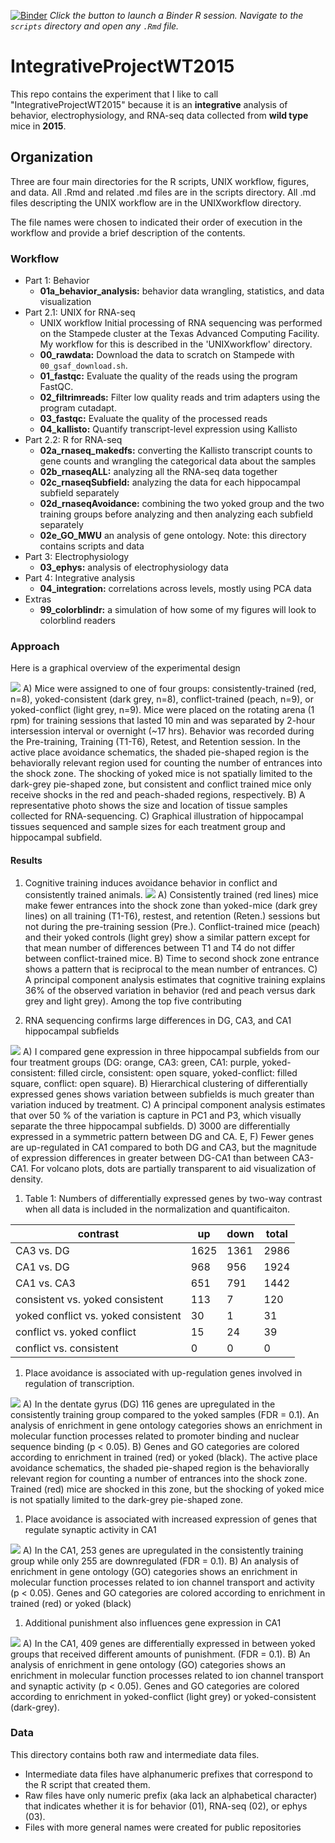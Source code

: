 [![Binder](http://mybinder.org/badge.svg)](http://beta.mybinder.org/v2/gh/raynamharris/DissociationTest/master?urlpath=rstudio)
*Click the button to launch a Binder R session. Navigate to the
`scripts` directory and open any `.Rmd` file.*

# IntegrativeProjectWT2015

This repo contains the experiment that I like to call "IntegrativeProjectWT2015" because it is an **integrative** analysis of behavior, electrophysiology, and RNA-seq data collected from **wild type** mice in **2015**. 

## Organization

Three are four main directories for the R scripts, UNIX workflow, figures, and data. All .Rmd and related .md files are in the scripts directory. All .md files descripting the UNIX workflow are in the UNIXworkflow directory. 

The file names were chosen to indicated their order of execution in the workflow and provide a brief description of the contents.


### Workflow
 
- Part 1: Behavior	
	- **01a_behavior_analysis:** behavior data wrangling, statistics, and data visualization
- Part 2.1: UNIX for RNA-seq
	-  UNIX workflow 
Initial processing of RNA sequencing was performed on the Stampede cluster at the Texas Advanced Computing Facility. My workflow for this is described in the 'UNIXworkflow' directory. 
	- **00_rawdata:** Download the data to scratch on Stampede with `00_gsaf_download.sh`. 
	- **01_fastqc:** Evaluate the quality of the reads using the program FastQC.
	- **02_filtrimreads:** Filter low quality reads and trim adapters using the program cutadapt.
	- **03_fastqc:** Evaluate the quality of the processed reads
	- **04_kallisto:** Quantify transcript-level expression using Kallisto
- Part 2.2: R for RNA-seq
	- **02a_rnaseq_makedfs:** converting the Kallisto transcript counts to gene counts and wrangling the categorical data about the samples
	- **02b_rnaseqALL:** analyzing all the RNA-seq data together
	- **02c_rnaseqSubfield:** analyzing the data for each hippocampal subfield separately
	- **02d_rnaseqAvoidance:** combining the two yoked group and the two training groups before analyzing and then analyzing each subfield separately
	- **02e_GO_MWU** an analysis of gene ontology. Note: this directory contains scripts and data
- Part 3: Electrophysiology
	- **03_ephys:** analysis of electrophysiology data	
- Part 4: Integrative analysis
	- **04_integration:** correlations across levels, mostly using PCA data
- Extras
	- **99_colorblindr:** a simulation of how some of my figures will look to colorblind readers
	

### Approach

Here is a graphical overview of the experimental design

![](./figures/figures-05.png)
A) Mice were assigned to one of four groups: consistently-trained (red, n=8), yoked-consistent (dark grey, n=8), conflict-trained (peach, n=9), or yoked-conflict (light grey, n=9). Mice were placed on the rotating arena (1 rpm) for training sessions that lasted 10 min and was separated by 2-hour intersession interval or overnight (~17 hrs). Behavior was recorded during the Pre-training, Training (T1-T6), Retest, and Retention session. In the active place avoidance schematics, the shaded pie-shaped region is the behaviorally relevant region used for counting the number of entrances into the shock zone. The shocking of yoked mice is not spatially limited to the dark-grey pie-shaped zone, but consistent and conflict trained mice only receive shocks in the red and peach-shaded regions, respectively. B) A representative photo shows the size and location of tissue samples collected for RNA-sequencing.  C) Graphical illustration of hippocampal tissues sequenced and sample sizes for each treatment group and hippocampal subfield.

#### Results


1. Cognitive training induces avoidance behavior in conflict and consistently trained animals. 
![](./figures/figures-01.png)
A) Consistently trained (red lines) mice make fewer entrances into the shock zone than yoked-mice (dark grey lines) on all training (T1-T6), restest, and retention (Reten.) sessions but not during the pre-training session (Pre.). Conflict-trained mice (peach) and their yoked controls (light grey) show a similar pattern except for that mean number of differences between T1 and T4 do not differ between conflict-trained mice. B) Time to second shock zone entrance shows a pattern that is reciprocal to the mean number of entrances. C) A principal component analysis estimates that cognitive training explains 36% of the observed variation in behavior (red and peach versus dark grey and light grey). Among the top five contributing 


1. RNA sequencing confirms large differences in DG, CA3, and CA1 hippocampal subfields  

![](./figures/figures-02.png)
A) I compared gene expression in three hippocampal subfields from our four treatment groups (DG: orange, CA3: green, CA1: purple, yoked-consistent: filled circle, consistent: open square, yoked-conflict: filled square, conflict: open square). B) Hierarchical clustering of differentially expressed genes shows variation between subfields is much greater than variation induced by treatment. C) A principal component analysis estimates that over 50 % of the variation is capture in PC1 and P3, which visually separate the three hippocampal subfields. D) 3000 are differentially expressed in a symmetric pattern between DG and CA. E, F) Fewer genes are up-regulated in CA1 compared to both DG and CA3, but the magnitude of expression differences in greater between DG-CA1 than between CA3-CA1. For volcano plots, dots are partially transparent to aid visualization of density.


1. Table 1: Numbers of differentially expressed genes by two-way contrast when all data is included in the normalization and quantificaiton. 

| contrast | up | down | total |
| --- | --- | --- | --- |
CA3	vs. DG | 1625 | 1361 | 2986
CA1	vs. DG | 968 | 956 | 1924
CA1	vs. CA3 | 651 | 791 | 1442
consistent vs.	yoked consistent | 113 | 7 | 120
yoked conflict vs. yoked consistent | 30 | 1 | 31
conflict vs. yoked conflict | 15 | 24 | 39
conflict vs. consistent | 0 | 0 | 0


1. Place avoidance is associated with up-regulation genes involved in regulation of transcription.  

![](./figures/figures2-01.png)
A) In the dentate gyrus (DG) 116 genes are upregulated in the consistently training group compared to the yoked samples (FDR = 0.1). An analysis of enrichment in gene ontology categories shows an enrichment in molecular function processes related to promoter binding and nuclear sequence binding (p < 0.05).  B) Genes and GO categories are colored according to enrichment in trained (red) or yoked (black). The active place avoidance schematics, the shaded pie-shaped region is the behaviorally relevant region for counting a number of entrances into the shock zone. Trained (red) mice are shocked in this zone, but the shocking of yoked mice is not spatially limited to the dark-grey pie-shaped zone.

1. Place avoidance is associated with increased expression of genes that regulate synaptic activity in CA1   

![](./figures/figures2-02.png)
A) In the CA1, 253 genes are upregulated in the consistently training group while only 255 are downregulated (FDR = 0.1). B) An analysis of enrichment in gene ontology (GO) categories shows an enrichment in molecular function processes related to ion channel transport and activity (p < 0.05). Genes and GO categories are colored according to enrichment in trained (red) or yoked (black)  

1.  Additional punishment also influences gene expression in CA1  

![](./figures/figures2-03.png)
A) In the CA1, 409 genes are differentially expressed in between yoked groups that received different amounts of punishment.  (FDR = 0.1). B) An analysis of enrichment in gene ontology (GO) categories shows an enrichment in molecular function processes related to ion channel transport and synaptic activity (p < 0.05). Genes and GO categories are colored according to enrichment in yoked-conflict (light grey) or yoked-consistent (dark-grey).  



### Data

This directory contains both raw and intermediate data files. 
- Intermediate data files have alphanumeric prefixes that correspond to the R script that created them. 
- Raw files have only numeric prefix (aka lack an alphabetical character) that indicates whether it is for behavior (01), RNA-seq (02), or ephys (03). 
- Files with more general names were created for public repositories
